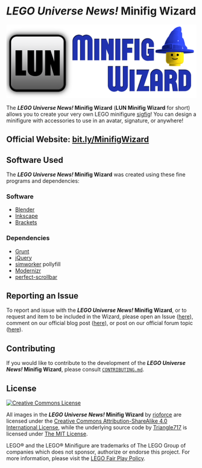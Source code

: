 # _LEGO Universe News!_ Minifig Wizard #

![LUN Minifig Wizard Logo](Logo/LUN-Minifig-Wizard-Small.png)

The **_LEGO Universe News!_ Minifig Wizard** (**LUN Minifig Wizard** for short) allows you to create your very own LEGO minifigure [sigfig](http://www.brothers-brick.com/lego-glossary/#Sigfig)! You can design a minifigure with accessories to use in an avatar, signature, or anywhere!

## Official Website: [bit.ly/MinifigWizard](http://bit.ly/MinifigWizard) ##

## Software Used ##

The **_LEGO Universe News!_ Minifig Wizard** was created using these fine programs and dependencies:

### Software ###
* [Blender](http://www.blender.org/)
* [Inkscape](http://www.inkscape.org)
* [Brackets](http://brackets.io/)

### Dependencies ###
* [Grunt](http://gruntjs.com/)
* [jQuery](https://jquery.com/)
* [simworker](https://github.com/timdream/simworker) pollyfill
* [Modernizr](http://modernizr.com/)
* [perfect-scrollbar](https://github.com/noraesae/perfect-scrollbar/)

## Reporting an Issue ##

To report and issue with the **_LEGO Universe News!_ Minifig Wizard**, or to request and item to be included in the Wizard, please open an Issue ([here](https://github.com/LEGOUniverseNews/LUN-Minifig-Wizard/issues)), comment on our official blog post ([here](http://legouniversenews.wordpress.com/2014/03/05/lun-minifig-wizard/)), or post on our official forum topic ([here](http://legouniversenews.forummotion.com/t1252p15-lun-minifig-wizard)).

## Contributing ##

If you would like to contribute to the development of the **_LEGO Universe News!_ Minifig Wizard**,
please consult [`CONTRIBUTING.md`](Developer/CONTRIBUTING.md).

## License ##

[![Creative Commons License](http://i.creativecommons.org/l/by-sa/4.0/88x31.png)](http://creativecommons.org/licenses/by-sa/4.0)

All images in the **_LEGO Universe News!_ Minifig Wizard** by [rioforce](http://rioforce.WordPress.com/) are licensed under the [Creative Commons Attribution-ShareAlike 4.0 International License](http://creativecommons.org/licenses/by-sa/4.0/),
while the underlying source code by [Triangle717](http://Triangle717.WordPress.com/) is licensed under [The MIT License](http://opensource.org/licenses/MIT).

LEGO&reg; and the LEGO&reg; Minifigure are trademarks of The LEGO Group of companies which does not sponsor, authorize or endorse this project. For more information, please visit the [LEGO Fair Play Policy](http://aboutus.lego.com/en-us/legal-notice/fair-play).
